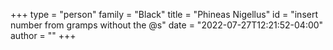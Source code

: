 +++
type = "person"
family = "Black"
title = "Phineas Nigellus"
id = "insert number from gramps without the @s"
date = "2022-07-27T12:21:52-04:00"
author = ""
+++
